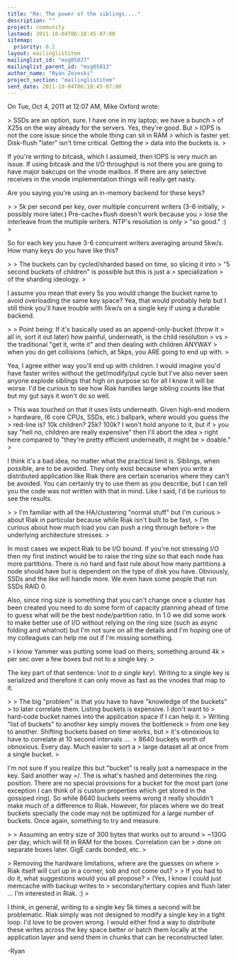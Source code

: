 ```yaml
---
title: "Re: The power of the siblings...."
description: ""
project: community
lastmod: 2011-10-04T06:18:45-07:00
sitemap:
  priority: 0.2
layout: mailinglistitem
mailinglist_id: "msg05027"
mailinglist_parent_id: "msg05013"
author_name: "Ryan Zezeski"
project_section: "mailinglistitem"
sent_date: 2011-10-04T06:18:45-07:00
---
```



On Tue, Oct 4, 2011 at 12:07 AM, Mike Oxford  wrote:

&gt; SSDs are an option, sure. I have one in my laptop; we have a bunch
&gt; of X25s on the way already for the servers. Yes, they're good. But
&gt; IOPS is not the core issue since the whole thing can sit in RAM
&gt; which is faster yet. Disk-flush "later" isn't time critical. Getting the
&gt; data into the buckets is.
&gt;

If you're writing to bitcask, which I assumed, then IOPS is very much an
issue. If using bitcask and the I/O throughput is not there you are going
to have major bakcups on the vnode mailbox. If there are any selective
receives in the vnode implementation things will really get nasty.

Are you saying you're using an in-memory backend for these keys?


&gt;
&gt; 5k per second per key, over multiple concurrent writers (3-6 initially,
&gt; possibly more later.) Pre-cache+flush doesn't work because you
&gt; lose the interleave from the multiple writers. NTP's resolution is only
&gt; "so good." :)
&gt;

So for each key you have 3-6 concurrent writers averaging around 5kw/s. How
many keys do you have like this?


&gt;
&gt; The buckets can by cycled/sharded based on time, so slicing it into
&gt; "5 second buckets of children" is possible but this is just a
&gt; specialization
&gt; of the sharding ideology.
&gt;

I assume you mean that every 5s you would change the bucket name to avoid
overloading the same key space? Yea, that would probably help but I still
think you'll have trouble with 5kw/s on a single key if using a durable
backend.


&gt;
&gt; Point being: If it's basically used as an append-only-bucket (throw it
&gt; all in, sort it out later) how painful, underneath, is the child resolution
&gt; vs
&gt; the traditional "get it, write it" and then dealing with children ANYWAY
&gt; when you do get collisions (which, at 5kps, you ARE going to end up with.
&gt;

Yea, I agree either way you'll end up with children. I would imagine you'd
have faster writes without the get/modify/put cycle but I've also never seen
anyone explode siblings that high on purpose so for all I know it will be
worse. I'd be curious to see how Riak handles large sibling counts like
that but my gut says it won't do so well.


&gt; This was touched on that it uses lists underneath. Given high-end modern
&gt; hardware, (6 core CPUs, SSDs, etc.) ballpark, where would you guess the
&gt; red-line is? 10k children? 25k? 100k? I won't hold anyone to it, but if
&gt; you say "hell no, children are really expensive" then I'll abort the idea
&gt; right here compared to "they're pretty efficient underneath, it might be
&gt; doable."
&gt;

I think it's a bad idea, no matter what the practical limit is. Siblings,
when possible, are to be avoided. They only exist because when you write a
distributed application like Riak there are certain scenarios where they
can't be avoided. You can certainly try to use them as you describe, but I
can tell you the code was not written with that in mind. Like I said, I'd
be curious to see the results.

&gt;
&gt; I'm familiar with all the HA/clustering "normal stuff" but I'm curious
&gt; about Riak in particular because while Riak isn't built to be fast,
&gt; I'm curious about how much load you can push a ring through before
&gt; the underlying architecture stresses.
&gt;

In most cases we expect Riak to be I/O bound. If you're not stressing I/O
then my first instinct would be to raise the ring size so that each node has
more partitions. There is no hard and fast rule about how many partitions a
node should have but is dependent on the type of disk you have. Obviously,
SSDs and the like will handle more. We even have some people that run SSDs
RAID 0.

Also, since ring size is something that you can't change once a cluster has
been created you need to do some form of capacity planning ahead of time to
guess what will be the best node/partition ratio. In 1.0 we did some work
to make better use of I/O without relying on the ring size (such as async
folding and whatnot) but I'm not sure on all the details and I'm hoping one
of my colleagues can help me out if I'm missing something.


&gt; I know Yammer was putting some load on theirs; something around 4k
&gt; per sec over a few boxes but not to a single key.
&gt;

The key part of that sentence: \\_not to a single key\\_. Writing to a single
key is serialized and therefore it can only move as fast as the vnodes that
map to it.


&gt;
&gt; The big "problem" is that you have to have "knowledge of the buckets"
&gt; to later correlate them. Listing buckets is expensive. I don't want to
&gt; hard-code bucket names into the application space if I can help it.
&gt; Writing "list of buckets" to another key simply moves the bottleneck
&gt; from one key to another. Shifting buckets based on time works, but
&gt; it's obnoxious to have to correlate at 10 second intervals ....
&gt; 8640 buckets worth of obnoxious. Every day. Much easier to sort a
&gt; large dataset all at once from a single bucket.
&gt;

I'm not sure if you realize this but "bucket" is really just a namespace in
the key. Said another way =/. The  is
what's hashed and determines the ring position. There are no special
provisions for a bucket for the most part (one exception I can think of is
custom properties which get stored in the gossiped ring). So while 8640
buckets seems wrong it really shouldn't make much of a difference to Riak.
 However, for places where we do treat buckets specially the code may not be
optimized for a large number of buckets. Once again, something to try and
measure.


&gt;
&gt; Assuming an entry size of 300 bytes that works out to around
&gt; ~130G per day, which will fit in RAM for the boxes. Correlation can be
&gt; done on separate boxes later. GigE cards bonded, etc.
&gt;

&gt; Removing the hardware limitations, where are the guesses on where
&gt; Riak itself will curl up in a corner, sob and not come out?
&gt;
&gt; If you had to do it, what suggestions would you all propose?
&gt; (Yes, I know I could just memcache with backup writes to
&gt; secondary/tertiary copies and flush later ... I'm interested in Riak. :)
&gt;

I think, in general, writing to a single key 5k times a second will be
problematic. Riak simply was not designed to modify a single key in a tight
loop. I'd love to be proven wrong. I would either find a way to distribute
these writes across the key space better or batch them locally at the
application layer and send them in chunks that can be reconstructed later.

-Ryan
